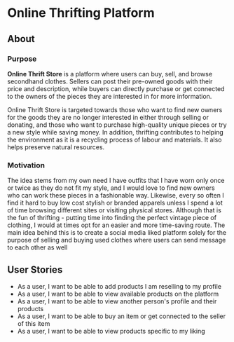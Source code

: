 # Online Thrifting Platform

## About 
### Purpose
**Online Thrift Store** is a platform where users can buy, sell, and browse secondhand clothes. 
Sellers can post their pre-owned goods with their price and description, while buyers can directly 
purchase or get connected to the owners of the pieces they are interested in for more information.

Online Thrift Store is targeted towards those who want to find new owners for the goods they are no 
longer interested in either through selling or donating, and those who want to purchase high-quality
unique pieces or try a new style while saving money. In addition, thrifting contributes
to helping the environment as it is a recycling process of labour and materials. It also helps 
preserve natural resources.

### Motivation
The idea stems from my own need I have outfits that I have worn only once or twice as they do not 
fit my style, and I would love to find new owners who can work these pieces in a fashionable way. 
Likewise, every so often I find it hard to buy low cost stylish or branded apparels unless I spend 
a lot of time browsing different sites or visiting physical stores. Although that is the fun of 
thrifting - putting time into finding the perfect vintage piece of clothing, I would at times opt 
for an easier and more time-saving route. The main idea behind this is to create a social media liked 
platform solely for the purpose of selling and buying used clothes where users can send message to 
each other as well


## User Stories
- As a user, I want to be able to add products I am reselling to my profile
- As a user, I want to be able to view available products on the platform
- As a user, I want to be able to view another person's profile and their products
- As a user, I want to be able to buy an item or get connected to the seller of this item
- As a user, I want to be able to view products specific to my liking